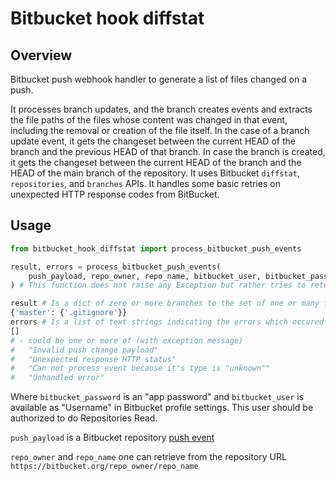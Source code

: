 # Bitbucket hook diffstat

## Overview

Bitbucket push webhook handler to generate a list of files changed on a push.

It processes branch updates, and the branch creates events and extracts the file paths of the files whose content was changed in that event, including the removal or creation of the file itself.
In the case of a branch update event, it gets the changeset between the current HEAD of the branch and the previous HEAD of that branch.
In case the branch is created, it gets the changeset between the current HEAD of the branch and the HEAD of the main branch of the repository.
It uses Bitbucket `diffstat`,  `repositories`, and `branches` APIs. It handles some basic retries on unexpected HTTP response codes from BitBucket.

## Usage
```python
from bitbucket_hook_diffstat import process_bitbucket_push_events

result, errors = process_bitbucket_push_events(
    push_payload, repo_owner, repo_name, bitbucket_user, bitbucket_password
) # This function does not raise any Exception but rather tries to return at least something usefull. Bitbucket will retry up to 2 times more if gets non 200 response.

result # Is a dict of zero or more branches to the set of one or many file pathnames
{'master': {'.gitignore'}}
errors # Is a list of text strings indicating the errors which occured during the process. 
[]
# - could be one or more of (with exception message)
#   "Invalid push change payload"
#   "Unexpected response HTTP status"
#   "Can not process event because it's type is "unknown""
#   "Unhandled error"
```
Where `bitbucket_password` is an "app password" and `bitbucket_user` is available as "Username" in Bitbucket profile settings. This user should be authorized to do Repositories Read.

`push_payload` is a Bitbucket repository [push event](https://support.atlassian.com/bitbucket-cloud/docs/event-payloads/#Push)

`repo_owner` and `repo_name` one can retrieve from the repository URL `https://bitbucket.org/repo_owner/repo_name` 